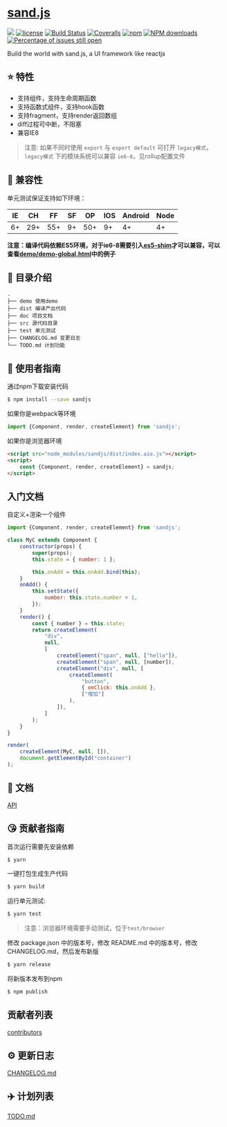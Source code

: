 # [sand.js](https://github.com/yanhaijing/sand.js)
[![](https://img.shields.io/badge/Powered%20by-jslib%20base-brightgreen.svg)](https://github.com/yanhaijing/jslib-base)
[![license](https://img.shields.io/badge/license-MIT-blue.svg)](https://github.com/yanhaijing/sand.js/blob/master/LICENSE)
[![Build Status](https://travis-ci.org/yanhaijing/sand.js.svg?branch=master)](https://travis-ci.org/yanhaijing/sand.js)
[![Coveralls](https://img.shields.io/coveralls/yanhaijing/sand.js.svg)](https://coveralls.io/github/yanhaijing/sand.js)
[![npm](https://img.shields.io/badge/npm-0.1.0-orange.svg)](https://www.npmjs.com/package/sandjs)
[![NPM downloads](http://img.shields.io/npm/dm/sand.js.svg?style=flat-square)](http://www.npmtrends.com/sandjs)
[![Percentage of issues still open](http://isitmaintained.com/badge/open/yanhaijing/sand.js.svg)](http://isitmaintained.com/project/yanhaijing/sand.js "Percentage of issues still open")

Build the world with sand.js, a UI framework like reactjs

## :star: 特性

- 支持组件，支持生命周期函数
- 支持函数式组件，支持hook函数
- 支持fragment，支持render返回数组
- diff过程可中断，不阻塞
- 兼容IE8

> 注意: 如果不同时使用 `export` 与 `export default` 可打开 `legacy模式`，`legacy模式` 下的模块系统可以兼容 `ie6-8`，见rollup配置文件

## :pill: 兼容性
单元测试保证支持如下环境：

| IE   | CH   | FF   | SF   | OP   | IOS  | Android   | Node  |
| ---- | ---- | ---- | ---- | ---- | ---- | ---- | ----- |
| 6+   | 29+ | 55+  | 9+   | 50+  | 9+   | 4+   | 4+ |

**注意：编译代码依赖ES5环境，对于ie6-8需要引入[es5-shim](http://github.com/es-shims/es5-shim/)才可以兼容，可以查看[demo/demo-global.html](./demo/demo-global.html)中的例子**

## :open_file_folder: 目录介绍

```
.
├── demo 使用demo
├── dist 编译产出代码
├── doc 项目文档
├── src 源代码目录
├── test 单元测试
├── CHANGELOG.md 变更日志
└── TODO.md 计划功能
```

## :rocket: 使用者指南

通过npm下载安装代码

```bash
$ npm install --save sandjs
```

如果你是webpack等环境

```js
import {Component, render, createElement} from 'sandjs';
```

如果你是浏览器环境

```html
<script src="node_modules/sandjs/dist/index.aio.js"></script>
<script>
    const {Component, render, createElement} = sandjs;
</script>
```

## 入门文档

自定义+渲染一个组件

```js
import {Component, render, createElement} from 'sandjs';

class MyC extends Component {
    constructor(props) {
        super(props);
        this.state = { number: 1 };

        this.onAdd = this.onAdd.bind(this);
    }
    onAdd() {
        this.setState({
            number: this.state.number + 1,
        });
    }
    render() {
        const { number } = this.state;
        return createElement(
            "div",
            null,
            [
                createElement("span", null, ["hello"]),
                createElement("span", null, [number]),
                createElement("div", null, [
                    createElement(
                        "button",
                        { onClick: this.onAdd },
                        ["增加"]
                    ),
                ]),
            ]
        );
    }
}

render(
    createElement(MyC, null, []),
    document.getElementById("container")
);
```
## :bookmark_tabs: 文档
[API](./doc/api.md)

## :kissing_heart: 贡献者指南
首次运行需要先安装依赖

```bash
$ yarn
```

一键打包生成生产代码

```bash
$ yarn build
```

运行单元测试:

```bash
$ yarn test
```

> 注意：浏览器环境需要手动测试，位于`test/browser`

修改 package.json 中的版本号，修改 README.md 中的版本号，修改 CHANGELOG.md，然后发布新版

```bash
$ yarn release
```

将新版本发布到npm

```bash
$ npm publish
```

## 贡献者列表

[contributors](https://github.com/yanhaijing/sand.js/graphs/contributors)

## :gear: 更新日志
[CHANGELOG.md](./CHANGELOG.md)

## :airplane: 计划列表
[TODO.md](./TODO.md)